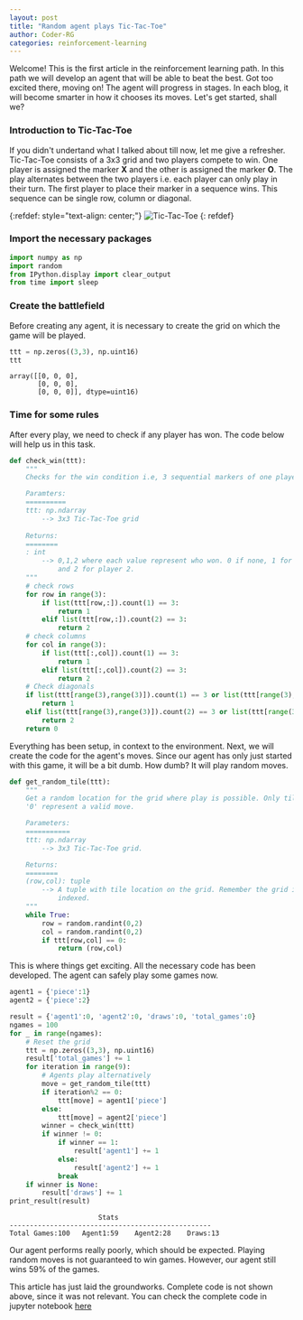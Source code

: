 ```yaml
---
layout: post
title: "Random agent plays Tic-Tac-Toe"
author: Coder-RG
categories: reinforcement-learning
---
```


Welcome! This is the first article in the reinforcement learning path. In this path we will develop
an agent that will be able to beat the best. Got too excited there, moving on!
The agent will progress in stages. In each blog, it will become smarter in how it chooses its moves. Let's get started, shall we?

### Introduction to Tic-Tac-Toe
If you didn't undertand what I talked about till now, let me give a refresher. Tic-Tac-Toe consists
of a 3x3 grid and two players compete to win. One player is assigned the marker **X** and the other is assigned the marker **O**. The play alternates between the two players i.e. each player can only play in their turn. The first player to place their marker in a sequence wins. This sequence can be single row, column or diagonal.

{:refdef: style="text-align: center;"}
![Tic-Tac-Toe]({{site.baseurl}}/assets/images/tictactoe.png)
{: refdef}

### Import the necessary packages

```python
import numpy as np
import random
from IPython.display import clear_output
from time import sleep
```

### Create the battlefield

Before creating any agent, it is necessary to create the grid on which the game will be played.

```python
ttt = np.zeros((3,3), np.uint16)
ttt
```
```
array([[0, 0, 0],
       [0, 0, 0],
       [0, 0, 0]], dtype=uint16)
```

### Time for some rules

After every play, we need to check if any player has won. The code below will help us in this task.

```python
def check_win(ttt):
    """
    Checks for the win condition i.e, 3 sequential markers of one player.

    Paramters:
    ==========
    ttt: np.ndarray
        --> 3x3 Tic-Tac-Toe grid
    
    Returns:
    ========
    : int
        --> 0,1,2 where each value represent who won. 0 if none, 1 for player 1
            and 2 for player 2.
    """
    # check rows
    for row in range(3):
        if list(ttt[row,:]).count(1) == 3:
            return 1
        elif list(ttt[row,:]).count(2) == 3:
            return 2
    # check columns
    for col in range(3):
        if list(ttt[:,col]).count(1) == 3:
            return 1
        elif list(ttt[:,col]).count(2) == 3:
            return 2
    # Check diagonals
    if list(ttt[range(3),range(3)]).count(1) == 3 or list(ttt[range(3),range(2,-1,-1)]).count(1) == 3:
        return 1
    elif list(ttt[range(3),range(3)]).count(2) == 3 or list(ttt[range(3),range(2,-1,-1)]).count(2) == 3:
        return 2
    return 0

```
Everything has been setup, in context to the environment. Next, we will create the code for the agent's moves. Since our agent has only just started with this game, it will be a bit dumb. How dumb? It will play random moves.

```python
def get_random_tile(ttt):
    """
    Get a random location for the grid where play is possible. Only tile value
    '0' represent a valid move.

    Parameters:
    ===========
    ttt: np.ndarray
        --> 3x3 Tic-Tac-Toe grid.

    Returns:
    ========
    (row,col): tuple
        --> A tuple with tile location on the grid. Remember the grid is 0
            indexed.
    """
    while True:
        row = random.randint(0,2)
        col = random.randint(0,2)
        if ttt[row,col] == 0:
            return (row,col)

```

This is where things get exciting. All the necessary code has been developed. The agent can safely play some games now.

```python
agent1 = {'piece':1}
agent2 = {'piece':2}

result = {'agent1':0, 'agent2':0, 'draws':0, 'total_games':0}
ngames = 100
for _ in range(ngames):
    # Reset the grid
    ttt = np.zeros((3,3), np.uint16)
    result['total_games'] += 1
    for iteration in range(9):
        # Agents play alternatively
        move = get_random_tile(ttt)
        if iteration%2 == 0:
            ttt[move] = agent1['piece']
        else:
            ttt[move] = agent2['piece']
        winner = check_win(ttt)
        if winner != 0:
            if winner == 1:
                result['agent1'] += 1
            else:
                result['agent2'] += 1
            break
    if winner is None:
        result['draws'] += 1
print_result(result)
```
```
                      Stats                       
--------------------------------------------------
Total Games:100   Agent1:59    Agent2:28    Draws:13   
```

Our agent performs really poorly, which should be expected. Playing random moves is not guaranteed to win games. However, our agent still wins 59% of the games.

This article has just laid the groundworks. Complete code is not shown above, since it was not relevant. You can check the complete code in jupyter notebook [here](https://github.com/Coder-RG/TTTWithDumbAgent/blob/master/TTTWithDumbAgent.ipynb)